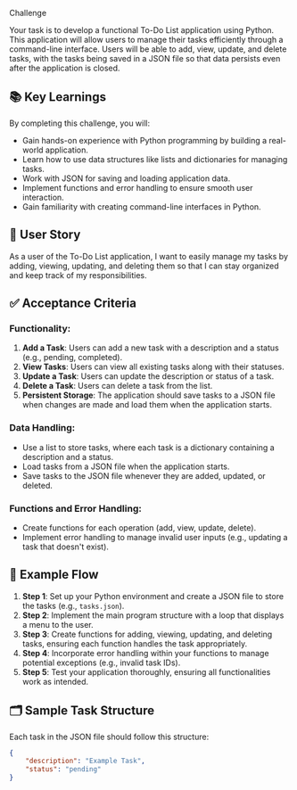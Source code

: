 
Challenge

Your task is to develop a functional To-Do List application using Python. This application will allow users to manage their tasks efficiently through a command-line interface. Users will be able to add, view, update, and delete tasks, with the tasks being saved in a JSON file so that data persists even after the application is closed.

## 📚 Key Learnings

By completing this challenge, you will:
- Gain hands-on experience with Python programming by building a real-world application.
- Learn how to use data structures like lists and dictionaries for managing tasks.
- Work with JSON for saving and loading application data.
- Implement functions and error handling to ensure smooth user interaction.
- Gain familiarity with creating command-line interfaces in Python.

## 👤 User Story

As a user of the To-Do List application, I want to easily manage my tasks by adding, viewing, updating, and deleting them so that I can stay organized and keep track of my responsibilities.

## ✅ Acceptance Criteria

### Functionality:
1. **Add a Task**: Users can add a new task with a description and a status (e.g., pending, completed).
2. **View Tasks**: Users can view all existing tasks along with their statuses.
3. **Update a Task**: Users can update the description or status of a task.
4. **Delete a Task**: Users can delete a task from the list.
5. **Persistent Storage**: The application should save tasks to a JSON file when changes are made and load them when the application starts.

### Data Handling:
- Use a list to store tasks, where each task is a dictionary containing a description and a status.
- Load tasks from a JSON file when the application starts.
- Save tasks to the JSON file whenever they are added, updated, or deleted.

### Functions and Error Handling:
- Create functions for each operation (add, view, update, delete).
- Implement error handling to manage invalid user inputs (e.g., updating a task that doesn't exist).

## 🔄 Example Flow

1. **Step 1**: Set up your Python environment and create a JSON file to store the tasks (e.g., `tasks.json`).
2. **Step 2**: Implement the main program structure with a loop that displays a menu to the user.
3. **Step 3**: Create functions for adding, viewing, updating, and deleting tasks, ensuring each function handles the task appropriately.
4. **Step 4**: Incorporate error handling within your functions to manage potential exceptions (e.g., invalid task IDs).
5. **Step 5**: Test your application thoroughly, ensuring all functionalities work as intended.

## 🗂 Sample Task Structure

Each task in the JSON file should follow this structure:

```json
{
    "description": "Example Task",
    "status": "pending"
}